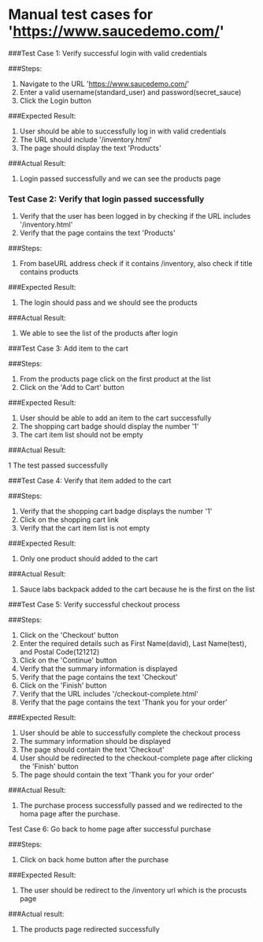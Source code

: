# Manual test cases for 'https://www.saucedemo.com/'

###Test Case 1: Verify successful login with valid credentials

###Steps:

1) Navigate to the URL 'https://www.saucedemo.com/'
2) Enter a valid username(standard_user) and password(secret_sauce)
3) Click the Login button

###Expected Result:

1) User should be able to successfully log in with valid credentials
2) The URL should include '/inventory.html'
3) The page should display the text 'Products'

###Actual Result:

1) Login passed successfully and we can see the products page

### Test Case 2: Verify that login passed successfully
1) Verify that the user has been logged in by checking if the URL includes '/inventory.html'
2) Verify that the page contains the text 'Products'

###Steps:
1) From baseURL address check if it contains /inventory, also check if title contains products

###Expected Result:

1) The login should pass and we should see the products

###Actual Result:

1) We able to see the list of the products after login

###Test Case 3: Add item to the cart

###Steps:

1) From the products page click on the first product at the list
2) Click on the 'Add to Cart' button

###Expected Result:

1) User should be able to add an item to the cart successfully
2) The shopping cart badge should display the number '1'
3) The cart item list should not be empty

###Actual Result:

1 The test passed successfully

###Test Case 4: Verify that item added to the cart

###Steps:

1) Verify that the shopping cart badge displays the number '1'
2) Click on the shopping cart link
3) Verify that the cart item list is not empty

###Expected Result:

1) Only one product should added to the cart

###Actual Result:

1) Sauce labs backpack added to the cart because he is the first on the list

###Test Case 5: Verify successful checkout process

###Steps:

1) Click on the 'Checkout' button
2) Enter the required details such as First Name(david), Last Name(test), and Postal Code(121212)
3) Click on the 'Continue' button
4) Verify that the summary information is displayed
5) Verify that the page contains the text 'Checkout'
6) Click on the 'Finish' button
7) Verify that the URL includes '/checkout-complete.html'
8) Verify that the page contains the text 'Thank you for your order'

###Expected Result:

1) User should be able to successfully complete the checkout process
2) The summary information should be displayed
3) The page should contain the text 'Checkout'
4) User should be redirected to the checkout-complete page after clicking the 'Finish' button
5) The page should contain the text 'Thank you for your order'

###Actual Result:

1) The purchase process successfully passed and we redirected to the homa page after the purchase.

Test Case 6: Go back to home page after successful purchase

###Steps:

1) Click on back home button after the purchase

###Expected Result:
1) The user should be redirect to the /inventory url which is the procusts page

###Actual result:
1) The products page redirected successfully

